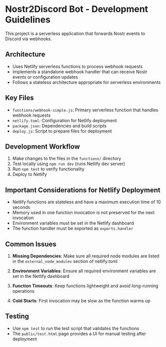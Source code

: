 # Nostr2Discord Bot - Development Guidelines

This project is a serverless application that forwards Nostr events to Discord via webhooks.

## Architecture

- Uses Netlify serverless functions to process webhook requests
- Implements a standalone webhook handler that can receive Nostr events or configuration updates
- Follows a stateless architecture appropriate for serverless environments

## Key Files

- `functions/webhook-simple.js`: Primary serverless function that handles webhook requests
- `netlify.toml`: Configuration for Netlify deployment
- `package.json`: Dependencies and build scripts
- `deploy.js`: Script to prepare files for deployment

## Development Workflow

1. Make changes to the files in the `functions/` directory
2. Test locally using `npm run dev` (runs Netlify dev server)
3. Run `npm test` to verify functionality
4. Deploy to Netlify

## Important Considerations for Netlify Deployment

- Netlify functions are stateless and have a maximum execution time of 10 seconds
- Memory used in one function invocation is not preserved for the next invocation
- Environment variables must be set in the Netlify dashboard
- The function handler must be exported as `exports.handler`

## Common Issues

1. **Missing Dependencies**: Make sure all required node modules are listed in the `external_node_modules` section of netlify.toml

2. **Environment Variables**: Ensure all required environment variables are set in the Netlify dashboard

3. **Function Timeouts**: Keep functions lightweight and avoid long-running operations

4. **Cold Starts**: First invocation may be slow as the function warms up

## Testing

- Use `npm test` to run the test script that validates the functions
- The `public/test.html` page provides a UI for manual testing after deployment